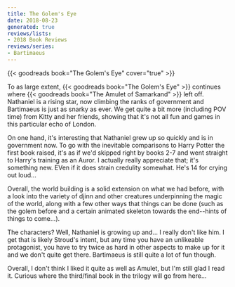 ```yaml
---
title: The Golem's Eye
date: 2018-08-23
generated: true
reviews/lists:
- 2018 Book Reviews
reviews/series:
- Bartimaeus
---
```

{{< goodreads book="The Golem's Eye" cover="true" >}}

To as large extent, {{< goodreads book="The Golem's Eye" >}} continues where {{< goodreads book="The Amulet of Samarkand" >}} left off. Nathaniel is a rising star, now climbing the ranks of government and Bartimaeus is just as snarky as ever. We get quite a bit more (including POV time) from Kitty and her friends, showing that it's not all fun and games in this particular echo of London.  

On one hand, it's interesting that Nathaniel grew up so quickly and is in government now. To go with the inevitable comparisons to Harry Potter the first book raised, it's as if we'd skipped right by books 2-7 and went straight to Harry's training as an Auror. I actually really appreciate that; it's something new. EVen if it does strain credulity somewhat. He's 14 for crying out loud...  

<!--more-->

Overall, the world building is a solid extension on what we had before, with a look into the variety of djinn and other creatures underpinning the magic of the world, along with a few other ways that things can be done (such as the golem before and a certain animated skeleton towards the end--hints of things to come...).  

The characters? Well, Nathaniel is growing up and... I really don't like him. I get that is likely Stroud's intent, but any time you have an unlikeable protagonist, you have to try twice as hard in other aspects to make up for it and we don't quite get there. Bartimaeus is still quite a lot of fun though.  

Overall, I don't think I liked it quite as well as Amulet, but I'm still glad I read it. Curious where the third/final book in the trilogy will go from here...


